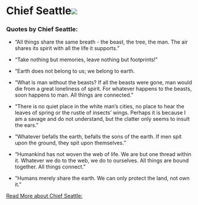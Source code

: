 # Chief Seattle![ ](https://s-media-cache-ak0.pinimg.com/736x/5a/13/6c/5a136c4a5d623ee19fc4a39a6a090c0c.jpg  "Chief Seattle")

### Quotes by Chief Seattle:

* “All things share the same breath - the beast, the tree, the man. The air shares its spirit with all the life it supports.” 

* “Take nothing but memories, leave nothing but footprints!” 

* “Earth does not belong to us; we belong to earth.

* “What is man without the beasts? If all the beasts were gone, man would die from a great loneliness of spirit. For whatever happens to the beasts, soon happens to man. All things are connected.”

* “There is no quiet place in the white man’s cities, no place to hear the leaves of spring or the rustle of insects’ wings. Perhaps it is because I am a savage and do not understand, but the clatter only seems to insult the ears.”

* “Whatever befalls the earth, befalls the sons of the earth. If men spit upon the ground, they spit upon themselves.”

* “Humankind has not woven the web of life. We are but one thread within it. Whatever we do to the web, we do to ourselves. All things are bound together. All things connect.”

* "Humans merely share the earth. We can only protect the land, not own it."


[Read More about Chief Seattle:](http://www.brainyquote.com/quotes/authors/c/chief_seattle.html) 
